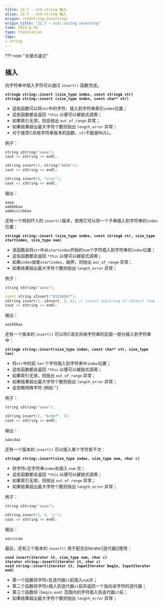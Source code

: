 ```yaml
---
title: 22.7 - std-string 插入
alias: 22.7 - std-string 插入
origin: /stdstring-inserting/
origin_title: "22.7 — std::string inserting"
time: 2022-8-26
type: translation
tags:
- string
---
```


??? note "关键点速记"


## 插入

向字符串中插入字符可以通过 `insert()` 函数完成。

**`string& string::insert (size_type index, const string& str)`**  
**`string& string::insert (size_type index, const char* str)`**

- 这些函数可以将`str`中的字符，插入到字符串索引`index`位置；
- 这些函数都会返回 `*this` 以便可以被链式调用；
- 如果索引无效，则会抛出 `out_of_range` 异常；
- 如果结果超出最大字符个数则抛出 `length_error` 异常；
- 对于接受C风格字符串版本的函数，`str`不能是NULL。

例子：

```cpp
string sString("aaaa");
cout << sString << endl;

sString.insert(2, string("bbbb"));
cout << sString << endl;

sString.insert(4, "cccc");
cout << sString << endl;
```

输出：

```
aaaa
aabbbbaa
aabbccccbbaa
```

还有一个特别吓人的 `insert()`版本，使用它可以将一个子串插入到字符串的`index`位置：

**`string& string::insert (size_type index, const string& str, size_type startindex, size_type num)`**

- 该函数会将`str`中从`startindex`开始的`num`个字符插入到字符串的`index`位置；
- 这些函数都会返回 `*this` 以便可以被链式调用；
- 如果`index`或者`startindex`，越界，则抛出 `out_of_range` 异常；
- 如果结果超出最大字符个数则抛出 `length_error` 异常；

例子：

```cpp
string sString("aaaa");

const string sInsert("01234567");
sString.insert(2, sInsert, 3, 4); // insert substring of sInsert from index [3,7) into sString at index 2
cout << sString << endl;
```

输出：

```
aa3456aa
```

还有一个版本的 `insert()` 可以将C语言风格字符串的前面一部分插入到字符串中：

**`string& string::insert(size_type index, const char* str, size_type len)`**

- 将`str`中的前 `len` 个字符插入到字符串中`index`位置；
- 这些函数都会返回 `*this` 以便可以被链式调用；
- 如果索引无效，则抛出 `out_of_range` 异常；
- 如果结果超出最大字符个数则抛出 `length_error` 异常；
- 会忽略特殊字符 (例如 `”`)

例子：

```cpp
string sString("aaaa");

sString.insert(2, "bcdef", 3);
cout << sString << endl;
```

输出：

```
aabcdaa
```

还有一个版本的 `insert()` 可以插入某个字符若干次：

**`string& string::insert(size_type index, size_type num, char c)`**

- 将字符`c`在字符串`index`处插入 `num` 次；
- 这些函数都会返回 `*this` 以便可以被链式调用；
- 如果索引无效，则抛出 `out_of_range` 异常；
- 如果结果超出最大字符个数则抛出 `length_error` 异常；

例子：

```cpp
string sString("aaaa");

sString.insert(2, 4, 'c');
cout << sString << endl;
```

输出：

```
aaccccaa
```

最后，还有三个版本的 `insert()` 用于配合[[iterator|迭代器]]使用：

**`void insert(iterator it, size_type num, char c)`**  
**`iterator string::insert(iterator it, char c)`**  
**`void string::insert(iterator it, InputIterator begin, InputIterator end)`**

- 第一个函数将字符`c`在迭代器`it`前插入`num`次；
- 第二个函数将字符c插入到迭代器`it`前并返回一个指向该字符的迭代器；
- 第三个函数将 `[begin,end)` 范围内的字符插入到迭代器`it`前；
- 如果结果超出最大字符个数则抛出 `length_error` 异常；